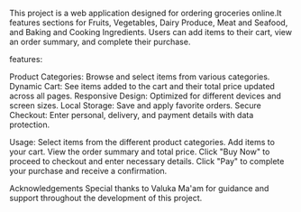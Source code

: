 This project is a web application designed for ordering groceries online.It features sections for Fruits, Vegetables, Dairy Produce, Meat and Seafood, and Baking and Cooking Ingredients. Users can add items to their cart, view an order summary, and complete their purchase.

features:

Product Categories: Browse and select items from various categories.
Dynamic Cart: See items added to the cart and their total price updated across all pages.
Responsive Design: Optimized for different devices and screen sizes.
Local Storage: Save and apply favorite orders.
Secure Checkout: Enter personal, delivery, and payment details with data protection.

Usage:
Select items from the different product categories.
Add items to your cart.
View the order summary and total price.
Click "Buy Now" to proceed to checkout and enter necessary details.
Click "Pay" to complete your purchase and receive a confirmation.



Acknowledgements
Special thanks to Valuka Ma'am for guidance and support throughout the development of this project.
